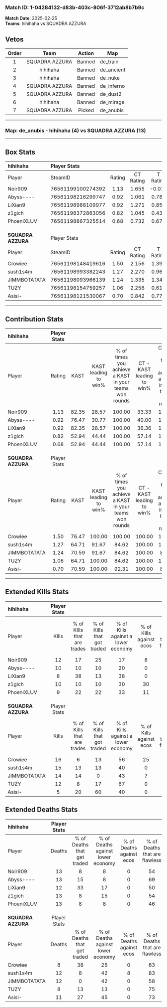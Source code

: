 ### Match ID: 1-04284132-d83b-403c-806f-3712ab8b7b9c  
**Match Date**: 2025-02-25  
**Teams**: hihihaha vs SQUADRA AZZURA  

## Vetos  

| Order | Team | Action | Map |
| :---: | :--: | :----: | --- |
| 1 | SQUADRA AZZURA | Banned | de_train |
| 2 | hihihaha | Banned | de_ancient |
| 3 | hihihaha | Banned | de_nuke |
| 4 | SQUADRA AZZURA | Banned | de_inferno |
| 5 | SQUADRA AZZURA | Banned | de_dust2 |
| 6 | hihihaha | Banned | de_mirage |
| 7 | SQUADRA AZZURA | Picked | de_anubis |

---  

### **Map**: de_anubis - hihihaha (4) vs SQUADRA AZZURA (13)  
---  

## Box Stats  

| **hihihaha**       | Player Stats      |        |           |          |       |      |       |         |        |      |     |
| :- | :- | :-: | :-: | :-: | :-: | :-: | :-: | :-: | :-: | :-: | :-: |
| Player             | SteamID           | Rating | CT Rating | T Rating | KAST  | ADR  | Kills | Assists | Deaths | K/D  | HS% |
| Noir909            | 76561199100274392 |  1.13  |   1.655   |  -0.013  | 82.35 | 72.7 |  12   |    6    |   13   | 0.92 | 41  |
| Abyss----          | 76561198216299747 |  0.92  |   1.061   |  0.782   | 76.47 | 57.5 |  10   |    2    |   13   | 0.77 | 60  |
| LiXian9            | 76561198988109977 |  0.92  |   1.271   |  0.857   | 82.35 | 64.0 |   8   |    4    |   12   | 0.67 | 37  |
| z1gich             | 76561198372863056 |  0.82  |   1.045   |  0.438   | 52.94 | 78.7 |  10   |    3    |   13   | 0.77 | 50  |
| PhoeniXLUV         | 76561198867325514 |  0.68  |   0.732   |  0.679   | 52.94 | 56.6 |   9   |    1    |   13   | 0.69 | 88  |
|                    |                   |        |           |          |       |      |       |         |        |      |     |
|                    |                   |        |           |          |       |      |       |         |        |      |     |
|                    |                   |        |           |          |       |      |       |         |        |      |     |
| **SQUADRA AZZURA** | Player Stats      |        |           |          |       |      |       |         |        |      |     |
| Player             | SteamID           | Rating | CT Rating | T Rating | KAST  | ADR  | Kills | Assists | Deaths | K/D  | HS% |
| Crowiee            | 76561198148419616 |  1.50  |   2.156   |  1.390   | 76.47 | 91.2 |  16   |    5    |   8    | 2.00 | 43  |
| sush1s4m           | 76561198993382243 |  1.27  |   2.270   |  0.961   | 64.71 | 97.8 |  15   |    6    |   12   | 1.25 | 46  |
| JIMMBOTATATA       | 76561198093966139 |  1.24  |   1.335   |  1.347   | 70.59 | 96.1 |  14   |    3    |   12   | 1.17 | 35  |
| TUZY               | 76561198154759257 |  1.06  |   2.256   |  0.611   | 64.71 | 53.4 |  12   |    0    |   8    | 1.50 | 33  |
| Asisi-             | 76561198121530067 |  0.70  |   0.842   |  0.775   | 70.59 | 54.6 |   5   |    6    |   11   | 0.45 | 20  |
---  

## Contribution Stats  

| **hihihaha**       | Player Stats |       |                      |                                                        |                           |                                                             |                          |                                                            |
| :- | :-: | :-: | :-: | :-: | :-: | :-: | :-: | :-: |
| Player             |    Rating    | KAST  | KAST leading to win% | % of times you achieve a KAST in your teams won rounds | CT - KAST leading to win% | CT - % of times you achieve a KAST in your teams won rounds | T - KAST leading to win% | T - % of times you achieve a KAST in your teams won rounds |
| Noir909            |     1.13     | 82.35 |        28.57         |                         100.00                         |           33.33           |                           100.00                            |           0.00           |                            0.00                            |
| Abyss----          |     0.92     | 76.47 |        30.77         |                         100.00                         |           40.00           |                           100.00                            |           0.00           |                            0.00                            |
| LiXian9            |     0.92     | 82.35 |        28.57         |                         100.00                         |           36.36           |                           100.00                            |           0.00           |                            0.00                            |
| z1gich             |     0.82     | 52.94 |        44.44         |                         100.00                         |           57.14           |                           100.00                            |           0.00           |                            0.00                            |
| PhoeniXLUV         |     0.68     | 52.94 |        44.44         |                         100.00                         |           57.14           |                           100.00                            |           0.00           |                            0.00                            |
|                    |              |       |                      |                                                        |                           |                                                             |                          |                                                            |
|                    |              |       |                      |                                                        |                           |                                                             |                          |                                                            |
|                    |              |       |                      |                                                        |                           |                                                             |                          |                                                            |
| **SQUADRA AZZURA** | Player Stats |       |                      |                                                        |                           |                                                             |                          |                                                            |
| Player             |    Rating    | KAST  | KAST leading to win% | % of times you achieve a KAST in your teams won rounds | CT - KAST leading to win% | CT - % of times you achieve a KAST in your teams won rounds | T - KAST leading to win% | T - % of times you achieve a KAST in your teams won rounds |
| Crowiee            |     1.50     | 76.47 |        100.00        |                         100.00                         |          100.00           |                           100.00                            |          100.00          |                           100.00                           |
| sush1s4m           |     1.27     | 64.71 |        91.67         |                         84.62                          |          100.00           |                           100.00                            |          85.71           |                           75.00                            |
| JIMMBOTATATA       |     1.24     | 70.59 |        91.67         |                         84.62                          |          100.00           |                            80.00                            |          87.50           |                           87.50                            |
| TUZY               |     1.06     | 64.71 |        100.00        |                         84.62                          |          100.00           |                           100.00                            |          100.00          |                           75.00                            |
| Asisi-             |     0.70     | 70.59 |        100.00        |                         92.31                          |          100.00           |                            80.00                            |          100.00          |                           100.00                           |
---  

## Extended Kills Stats  

| **hihihaha**       | Player Stats |                            |                            |                                    |                         |                              |                                 |                                       |                    |           |
| :- | :-: | :-: | :-: | :-: | :-: | :-: | :-: | :-: | :-: | :-: |
| Player             |    Kills     | % of Kills that are trades | % of Kills that got traded | % of Kills against a lower economy | % of Kills against ecos | % of Kills that are flawless | % of Kills that are close duels | % of Kills that are assisted by flash | Pistol Round Kills | AWP Kills |
| Noir909            |      12      |             17             |             25             |                 17                 |            8            |              83              |                0                |                   0                   |         3          |     0     |
| Abyss----          |      10      |             10             |             10             |                 20                 |            0            |              70              |               20                |                  10                   |         1          |     0     |
| LiXian9            |      8       |             38             |             13             |                 38                 |            0            |              88              |               13                |                  13                   |         1          |     0     |
| z1gich             |      10      |             10             |             10             |                 30                 |           30            |              60              |                0                |                   0                   |         3          |     0     |
| PhoeniXLUV         |      9       |             22             |             22             |                 33                 |           11            |              67              |                0                |                   0                   |         0          |     0     |
|                    |              |                            |                            |                                    |                         |                              |                                 |                                       |                    |           |
|                    |              |                            |                            |                                    |                         |                              |                                 |                                       |                    |           |
|                    |              |                            |                            |                                    |                         |                              |                                 |                                       |                    |           |
| **SQUADRA AZZURA** | Player Stats |                            |                            |                                    |                         |                              |                                 |                                       |                    |           |
| Player             |    Kills     | % of Kills that are trades | % of Kills that got traded | % of Kills against a lower economy | % of Kills against ecos | % of Kills that are flawless | % of Kills that are close duels | % of Kills that are assisted by flash | Pistol Round Kills | AWP Kills |
| Crowiee            |      16      |             6              |             13             |                 56                 |           25            |              63              |                6                |                   0                   |         1          |     4     |
| sush1s4m           |      15      |             13             |             13             |                 40                 |            0            |              67              |                0                |                   0                   |         3          |     1     |
| JIMMBOTATATA       |      14      |             14             |             0              |                 43                 |            7            |              50              |                0                |                   7                   |         0          |     0     |
| TUZY               |      12      |             8              |             17             |                 67                 |            0            |              50              |                8                |                   0                   |         1          |     0     |
| Asisi-             |      5       |             20             |             60             |                 40                 |            0            |              40              |                0                |                   0                   |         0          |     0     |
## Extended Deaths Stats  

| **hihihaha**       | Player Stats |                             |                                   |                          |                               |                            |                           |               |
| :- | :-: | :-: | :-: | :-: | :-: | :-: | :-: | :-: |
| Player             |    Deaths    | % of Deaths that get traded | % of Deaths against lower economy | % of Deaths against ecos | % of Deaths that are flawless | % of Deaths that are close | % of Deaths while blinded | Deaths to AWP |
| Noir909            |      13      |              8              |                 8                 |            0             |              54               |             0              |             0             |       1       |
| Abyss----          |      13      |             15              |                 8                 |            0             |              69               |             0              |             0             |       1       |
| LiXian9            |      12      |             33              |                17                 |            0             |              50               |             8              |             0             |       1       |
| z1gich             |      13      |              8              |                15                 |            0             |              54               |             8              |             0             |       1       |
| PhoeniXLUV         |      13      |              8              |                 8                 |            0             |              46               |             0              |             8             |       1       |
|                    |              |                             |                                   |                          |                               |                            |                           |               |
|                    |              |                             |                                   |                          |                               |                            |                           |               |
|                    |              |                             |                                   |                          |                               |                            |                           |               |
| **SQUADRA AZZURA** | Player Stats |                             |                                   |                          |                               |                            |                           |               |
| Player             |    Deaths    | % of Deaths that get traded | % of Deaths against lower economy | % of Deaths against ecos | % of Deaths that are flawless | % of Deaths that are close | % of Deaths while blinded | Deaths to AWP |
| Crowiee            |      8       |             38              |                25                 |            0             |              63               |             0              |             0             |       0       |
| sush1s4m           |      12      |              8              |                42                 |            8             |              83               |             0              |             8             |       0       |
| JIMMBOTATATA       |      12      |              0              |                42                 |            0             |              58               |             8              |             0             |       0       |
| TUZY               |      8       |             13              |                13                 |            0             |              75               |             13             |            13             |       0       |
| Asisi-             |      11      |             27              |                45                 |            0             |              73               |             9              |             0             |       0       |
